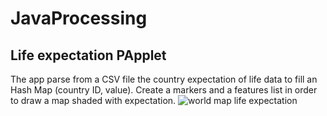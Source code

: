 # JavaProcessing

## Life expectation PApplet 
The app parse from a CSV file the country expectation of life data to fill an Hash Map (country ID, value).
Create a markers and a features list in order to draw a map shaded with expectation. 
![world map life expectation](link-to-image)

